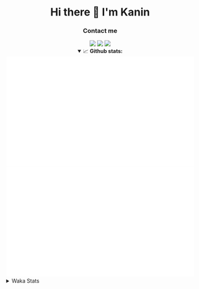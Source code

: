 <div align="center">
 <h1>Hi there 👋 I'm Kanin</h1>
 <h3>Contact me</h3>
 <a href="mailto:im@kanin.dev"><img src="https://img.shields.io/badge/gmail-%23D14836.svg?&style=for-the-badge&logo=gmail&logoColor=white"/></a>
 <a href="https://twitter.com/KaninDev"><img src="https://img.shields.io/badge/twitter-%231DA1F2.svg?&style=for-the-badge&logo=twitter&logoColor=white"/></a>
 <a href="https://www.linkedin.com/in/KaninDev"><img src="https://img.shields.io/badge/linkedin-%230077B5.svg?&style=for-the-badge&logo=linkedin&logoColor=white"/></a>
<details open>
  <summary>📈 <b>Github stats:</b></summary>
  <img src="https://github.com/Kanin/Kanin/blob/master/scripts/GitHubStats/generated/overview.svg"/>
  <img src="https://github.com/Kanin/Kanin/blob/master/scripts/GitHubStats/generated/languages.svg"/>
</details>
</div>

<details>
 <summary>Waka Stats</summary>

<!--START_SECTION:waka-->
![Profile Views](http://img.shields.io/badge/Profile%20Views-11-blue)

![Lines of code](https://img.shields.io/badge/From%20Hello%20World%20I%27ve%20Written-23006%20lines%20of%20code-blue)

**🐱 My Github Data** 

> 🏆 43 Contributions in the Year 2021
 > 
> 📦 15.8 kB Used in Github's Storage 
 > 
> 🚫 Not Opted to Hire
 > 
> 📜 8 Public Repositories 
 > 
> 🔑 4 Private Repositories  
 > 
**I'm an Early 🐤** 

```text
🌞 Morning    96 commits     █████░░░░░░░░░░░░░░░░░░░░   23.08% 
🌆 Daytime    127 commits    ███████░░░░░░░░░░░░░░░░░░   30.53% 
🌃 Evening    94 commits     █████░░░░░░░░░░░░░░░░░░░░   22.6% 
🌙 Night      99 commits     ██████░░░░░░░░░░░░░░░░░░░   23.8%

```
📅 **I'm Most Productive on Monday** 

```text
Monday       84 commits     █████░░░░░░░░░░░░░░░░░░░░   20.19% 
Tuesday      53 commits     ███░░░░░░░░░░░░░░░░░░░░░░   12.74% 
Wednesday    78 commits     ████░░░░░░░░░░░░░░░░░░░░░   18.75% 
Thursday     44 commits     ██░░░░░░░░░░░░░░░░░░░░░░░   10.58% 
Friday       40 commits     ██░░░░░░░░░░░░░░░░░░░░░░░   9.62% 
Saturday     44 commits     ██░░░░░░░░░░░░░░░░░░░░░░░   10.58% 
Sunday       73 commits     ████░░░░░░░░░░░░░░░░░░░░░   17.55%

```


📊 **This Week I Spent My Time On** 

```text
⌚︎ Time Zone: America/New_York

💬 Programming Languages: 
Python                   16 hrs 31 mins      ████████████████████████░   95.93% 
YAML                     41 mins             █░░░░░░░░░░░░░░░░░░░░░░░░   4.06% 
Other                    0 secs              ░░░░░░░░░░░░░░░░░░░░░░░░░   0.01% 
Git Config               0 secs              ░░░░░░░░░░░░░░░░░░░░░░░░░   0.0% 
Markdown                 0 secs              ░░░░░░░░░░░░░░░░░░░░░░░░░   0.0%

🔥 Editors: 
PyCharm                  17 hrs 13 mins      █████████████████████████   100.0%

🐱‍💻 Projects: 
CGLS                     11 hrs 3 mins       ████████████████░░░░░░░░░   64.22% 
Naila.py                 6 hrs 9 mins        █████████░░░░░░░░░░░░░░░░   35.78% 
NailaLocales             0 secs              ░░░░░░░░░░░░░░░░░░░░░░░░░   0.0%

💻 Operating System: 
Linux                    17 hrs 13 mins      █████████████████████████   100.0%

```

**I Mostly Code in Python** 

```text
Python                   19 repos            ███████████████████░░░░░░   76.0% 
JavaScript               3 repos             ███░░░░░░░░░░░░░░░░░░░░░░   12.0% 
Kotlin                   1 repo              █░░░░░░░░░░░░░░░░░░░░░░░░   4.0% 
HTML                     1 repo              █░░░░░░░░░░░░░░░░░░░░░░░░   4.0% 
Java                     1 repo              █░░░░░░░░░░░░░░░░░░░░░░░░   4.0%

```


**Timeline**

![Chart not found](https://raw.githubusercontent.com/Kanin/Kanin/master/charts/bar_graph.png) 


<!--END_SECTION:waka-->
</details>
